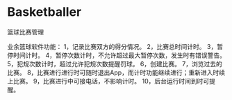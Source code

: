 Basketballer
============

篮球比赛管理

业余篮球软件功能：
1，记录比赛双方的得分情况。
2，比赛总时间计时。
3，暂停时间计时。
4，暂停次数计时，不允许超过最大暂停次数，发生时有错误警告。
5，犯规次数计时，超过允许犯规次数提醒罚球。
6，创建比赛。
7，浏览过去的比赛。
8，比赛进行进行时可随时退出App，而计时功能继续进行；重新进入时续上比赛。
9，比赛进行中可接电话，不影响计时。
10，后台运行时间到时可提醒。

